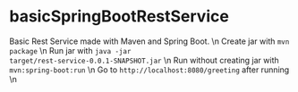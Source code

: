 # basicSpringBootRestService

Basic Rest Service made with Maven and Spring Boot. \n
Create jar with <code>mvn package</code> \n
Run jar with <code>java -jar target/rest-service-0.0.1-SNAPSHOT.jar</code> \n
Run without creating jar with <code>mvn:spring-boot:run</code> \n
Go to <code>http://localhost:8080/greeting</code> after running \n

